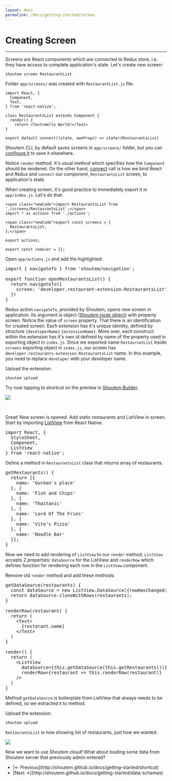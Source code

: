 ```yaml
---
layout: docs
permalink: /docs/getting-started/screen
---
```


# Creating Screen
<hr />

Screens are React components which are connected to Redux store, i.e. they have access to complete application's state. Let's create new screen:

```
shoutem screen RestaurantList
```

Folder `app/screens/` was created with `RestaurantList.js` file:

```
import React, {
  Component,
  Text,
} from 'react-native';

class RestaurantsList extends Component {
  render() {
    return <Text>Hello World!</Text>
}

export default connect((state, ownProps) => state)(RestaurantsList)
```

Shoutem CLI, by default saves screens in `app/screens/` folder, but you can [configure it](TODO) to save it elsewhere. 

Notice `render` method. It's usual method which specifies how the `Component` should be rendered. On the other hand, [connect](https://github.com/reactjs/react-redux/blob/master/docs/api.md#connectmapstatetoprops-mapdispatchtoprops-mergeprops-options) call is how we bind React and Redux and `connect` our component, `RestaurantsList` screen, to application's state.

When creating screen, it's good practice to immediately export it in `app/index.js`. Let's do that:

```
<span class="newCode">import RestaurantsList from './screens/RestaurantsList';</span>
import * as actions from './actions';

<span class="newCode">export const screens = {
  RestaurantsList,
};</span>

export actions;

export const reducer = {};
```

Open `app/actions.js` and add the highlighted:

<pre>
<span class="newCode">import { navigateTo } from 'shoutem/navigation';

export function openRestaurantsList() {
  return navigateTo({
    screen: 'developer.restaurant-extension.RestaurantsList'
  })
}</span>
</pre>

Redux action `navigateTo`, provided by Shoutem, opens new screen in application. Its argument is object ([Shoutem route object]()) with property screen. Notice the value of `screen` property. That there is an identification for created screen. Each extension has it's unique identity, defined by structure `{developerName}`.`{extensionName}`. More over, each construct within the extension has it's own id defined by name of the property used in exporting object in `index.js`. Since we exported name `RestaurnatList` inside `screens` exporting object in `index.js`, our screen has `developer.restaurants-extension.RestaurantsList` name. In this example, you need to replace `developer` with your developer name.

Upload the extension:

```
shoutem upload
```

Try now tapping to shortcut on the preview in [Shoutem Builder](). 

<p class="image">
<img src='http://shoutem.github.io/img/getting-started/hello-world.png'/>
</p>

<br />

Great! New screen is opened. Add static restaurants and ListView in screen. Start by importing [ListView](TODO) from React Native.

<pre>
import React, {
  StyleSheet,
  Component,
<span class="newCode">  ListView</span>
} from 'react-native';
</pre>

Define a method in `RestaurantsList` class that returns array of restaurants.

<pre>
<span class="newCode">getRestaurants() {
  return [{
    name: 'Gurman's place'
  }, {
    name: 'Fish and Chips'
  }, {
    name: 'Thaitanic'
  }, { 
    name: 'Lord Of The Fries'
  }, {
    name: 'Vito's Pizza'
  }, {
    name: 'Noodle Bar'
  }];
}</span>
</pre>

Now we need to add rendering of `ListView` to our `render` method. `ListView` accepts 2 properties: `dataSource` for the ListView and `renderRow` which defines function for rendering each row in the `ListView` component.

Remove old `render` method and add these methods:

<pre>
<span class="newCode">getDataSource(restaurants) {
  const dataSource = new ListView.DataSource({rowHasChanged: (r1, r2) => r1 !== r2});
  return dataSource.cloneWithRows(restaurants);
}

renderRow(restaurant) {
  return (
    &lt;Text>
      {restarant.name}
    &lt;/Text>
  )
}</span>

render() {
  return (
    &lt;ListView
      dataSource={this.getDataSource(this.getRestaurants())}
      renderRow={restaurant => this.renderRow(restaurant)}
    />
  )
}</span>
</pre>

Method `getDataSource` is boilerplate from ListView that always needs to be defined, so we extracted it to method.

Upload the extension:

```
shoutem upload
```

`RestaurantsList` is now showing list of restaurants, just how we wanted. 

<p class="image">
<img src='http://shoutem.github.io/img/getting-started/plain-list.png'/>
</p>

Now we want to use _Shoutem cloud!_ What about loading some data from Shoutem server that previously admin entered?

<nav>
  <ul class="pager">
    <li class="previous">
      [<span aria-hidden="true">&larr;</span> Previous](http://shoutem.github.io/docs/getting-started/shortcut)
    </li>
    <li class="next">
      [Next <span aria-hidden="true">&rarr;</span>](http://shoutem.github.io/docs/getting-started/data-schemas)
    </li>
  </ul>
</nav>
